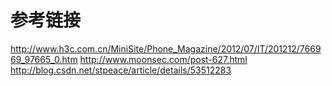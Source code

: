 # 参考链接
http://www.h3c.com.cn/MiniSite/Phone_Magazine/2012/07/IT/201212/766969_97665_0.htm
http://www.moonsec.com/post-627.html
http://blog.csdn.net/stpeace/article/details/53512283




